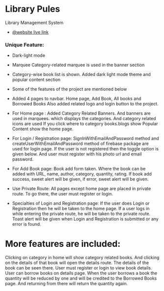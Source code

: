 # Library Pules
Library Management System

- [@website live link](https://library-pulse.web.app)

### Unique Feature:  
- Dark-light mode
- Marquee Category-related marquee is used in the banner section
- Category-wise book list is shown. Added dark light mode theme and popular content section


- Some of the features of the project are mentioned below

- Added 4 pages to navbar.
Home page, Add Book, All books and Borrowed Books
Also added related logo and login button to the project.

- For Home page : 
Added Category Related Banners. And banners are used in marquees. which displays the categories. And category related icons are used If you click where to category books.blogs show Popular Content show the home page.

- For Login / Registration page: 
SignInWithEmailAndPassword method and createUserWithEmailAndPassword method of firebase package are used for login page. If the user is not registered then the toggle option is given below. And user must register with his photo url and email password.

- For Add Book page: 
Book add form taken. Where the book can be added with URL, name, author, category, quantity, rating.
If book add success, sweet alert will be given, if error, sweet alert will be given.

- Use Private Route: 
All pages except home page are placed in private route. To go there, the user must register or login.

- Specialties of Login and Registration page: 
If the user does Login or Registration then he will be taken to the home page. If a user logs in while entering the private route, he will be taken to the private route. Toast alert will be given when Login and Registration is submitted or any error is found.

# More features are included:
Clicking on category in home will show category related books. And clicking on the details of that book will open the details route. The details of the book can be seen there.
User must register or login to view book details. User can borrow books on details page. When the user borrows a book the quantity will be reduced by one and will be credited to the Borrowed Books page. And returning from there will return the quantity again.